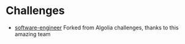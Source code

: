 # Challenges

- [software-engineer](https://github.com/ondorse/jobs/tree/main/software-engineer)
  Forked from Algolia challenges, thanks to this amazing team